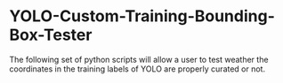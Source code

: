 # YOLO-Custom-Training-Bounding-Box-Tester
The following set of python scripts will allow a user to test weather the coordinates in the training labels of YOLO are properly curated or not.
